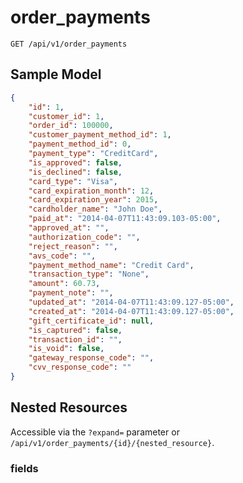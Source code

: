 order_payments
==============

```shell
GET /api/v1/order_payments
```

Sample Model
------------

```json
{
	"id": 1,
	"customer_id": 1,
	"order_id": 100000,
	"customer_payment_method_id": 1,
	"payment_method_id": 0,
	"payment_type": "CreditCard",
	"is_approved": false,
	"is_declined": false,
	"card_type": "Visa",
	"card_expiration_month": 12,
	"card_expiration_year": 2015,
	"cardholder_name": "John Doe",
	"paid_at": "2014-04-07T11:43:09.103-05:00",
	"approved_at": "",
	"authorization_code": "",
	"reject_reason": "",
	"avs_code": "",
	"payment_method_name": "Credit Card",
	"transaction_type": "None",
	"amount": 60.73,
	"payment_note": "",
	"updated_at": "2014-04-07T11:43:09.127-05:00",
	"created_at": "2014-04-07T11:43:09.127-05:00",
	"gift_certificate_id": null,
	"is_captured": false,
	"transaction_id": "",
	"is_void": false,
	"gateway_response_code": "",
	"cvv_response_code": ""
}
```

Nested Resources
----------------

Accessible via the `?expand=` parameter or `/api/v1/order_payments/{id}/{nested_resource}`.

### fields